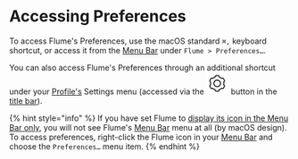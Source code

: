 # Accessing Preferences

To access Flume's Preferences, use the macOS standard `⌘,` keyboard shortcut, or access it from the [Menu Bar](../misc/glossary.md#menu-bar) under `Flume > Preferences…`.

You can also access Flume's Preferences through an additional shortcut under your [Profile's](https://github.com/flumeapp/help.flumeapp.com/tree/1577f0ffdac2f11d862e55096c48747d3c60ea48/views/profile/README.md) Settings menu \(accessed via the ![](../.gitbook/assets/settings%20%281%29.png) button in the [title bar](../misc/glossary.md#title-bar)\).

{% hint style="info" %}
If you have set Flume to [display its icon in the Menu Bar only](general.md#show-icon-in), you will not see Flume's [Menu Bar](../misc/glossary.md#menu-bar) menu at all \(by macOS design\). To access preferences, right-click the Flume icon in your [Menu Bar](../misc/glossary.md#menu-bar) and choose the `Preferences…` menu item.
{% endhint %}



